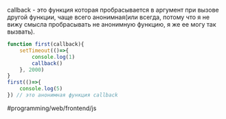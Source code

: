 callback - это функция которая пробрасывается в аргумент при вызове другой функции, чаще всего анонимная(или всегда, потому что я не вижу смысла пробрасывать не анонимную функцию, я же ее могу так вызвать).
```js
function first(callback){
	setTimeout(()=>{
		console.log(1)
		callback() 
	}, 2000)
}
first(()=>{
	console.log(5)
}) // это анонимная функция callback
```


#programming/web/frontend/js